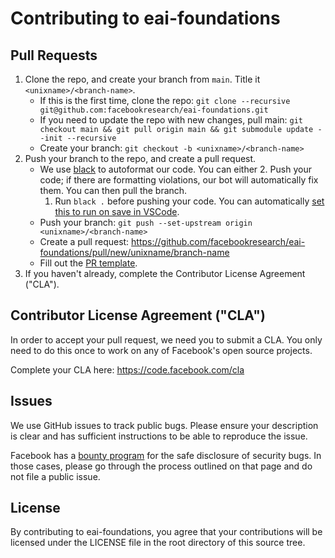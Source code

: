 # Contributing to eai-foundations

## Pull Requests

1. Clone the repo, and create your branch from `main`. Title it `<unixname>/<branch-name>`.
    - If this is the first time, clone the repo: `git clone --recursive git@github.com:facebookresearch/eai-foundations.git`
    - If you need to update the repo with new changes, pull main: `git checkout main && git pull origin main && git submodule update --init --recursive`
    - Create your branch: `git checkout -b <unixname>/<branch-name>`
1. Push your branch to the repo, and create a pull request.
    - We use [black](https://github.com/psf/black) to autoformat our code. You can either
        2. Push your code; if there are formatting violations, our bot will automatically fix them. You can then pull the branch.
        1. Run `black .` before pushing your code. You can automatically [set this to run on save in VSCode](https://dev.to/adamlombard/how-to-use-the-black-python-code-formatter-in-vscode-3lo0).
    - Push your branch: `git push --set-upstream origin <unixname>/<branch-name>`
    - Create a pull request: https://github.com/facebookresearch/eai-foundations/pull/new/unixname/branch-name
    - Fill out the [PR template](.github/PULL_REQUEST_TEMPLATE.md).
1. If you haven't already, complete the Contributor License Agreement ("CLA").

## Contributor License Agreement ("CLA")

In order to accept your pull request, we need you to submit a CLA. You only need
to do this once to work on any of Facebook's open source projects.

Complete your CLA here: <https://code.facebook.com/cla>

## Issues

We use GitHub issues to track public bugs. Please ensure your description is
clear and has sufficient instructions to be able to reproduce the issue.

Facebook has a [bounty program](https://www.facebook.com/whitehat/) for the safe
disclosure of security bugs. In those cases, please go through the process
outlined on that page and do not file a public issue.

## License
By contributing to eai-foundations, you agree that your contributions will be licensed
under the LICENSE file in the root directory of this source tree.
